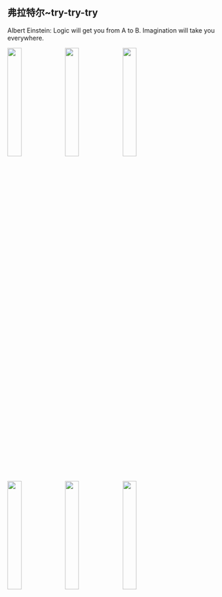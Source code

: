 ## 弗拉特尔~try-try-try

Albert Einstein: Logic will get you from A to B. Imagination will take you everywhere.

<img src="https://github.com/leyan95/material_manage_app/blob/master/assets/screen_gif/001.jpg" width="25%" />
<img src="https://github.com/leyan95/material_manage_app/blob/master/assets/screen_gif/003.jpg" width="25%" />
<img src="https://github.com/leyan95/material_manage_app/blob/master/assets/screen_gif/004.jpg" width="25%" />
<img src="https://github.com/leyan95/material_manage_app/blob/master/assets/screen_gif/005.jpg" width="25%" />
<img src="https://github.com/leyan95/material_manage_app/blob/master/assets/screen_gif/006.jpg" width="25%" />
<img src="https://github.com/leyan95/material_manage_app/blob/master/assets/screen_gif/007.jpg" width="25%" />